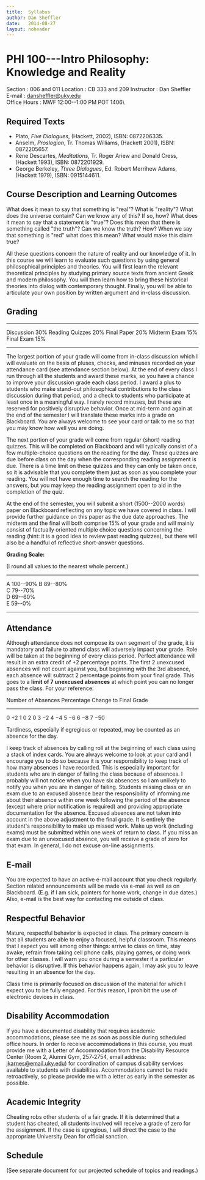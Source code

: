 ```yaml
---
title:  Syllabus
author: Dan Sheffler
date:   2014-08-27
layout: noheader
---
```


# PHI 100---Intro Philosophy: Knowledge and Reality #

Section
:   006 and 011
Location
:   CB 333 and 209
Instructor
:   Dan Sheffler\
E-mail
:   dansheffler@uky.edu\
Office Hours
:   MWF 12:00--1:00 PM POT 1406\




## Required Texts ##

- Plato, *Five Dialogues*, (Hackett, 2002), ISBN: 0872206335.
- Anselm, *Proslogion*, Tr. Thomas Williams, (Hackett 2001), ISBN:
  0872205657.
- Rene Descartes, *Meditations*, Tr. Roger Ariew and Donald Cress,
  (Hackett  1993), ISBN: 0872201929.
- George Berkeley, *Three Dialogues*, Ed. Robert Merrihew Adams,
  (Hackett 1979), ISBN: 0915144611.


## Course Description and Learning Outcomes ##

What does it mean to say that something is "real"? What is "reality"? What does the universe contain? Can we know any of this? If so, how? What does it mean to say that a statement is "true"? Does this mean that there is something called "the truth"? Can we know the truth? How? When we say that something is "red" what does this mean? What would make this claim true?

All these questions concern the nature of reality and our knowledge of it. In this course we will learn to evaluate such questions by using general philosophical principles and theories. You will first learn the relevant theoretical principles by studying primary source texts from ancient Greek and modern philosophy. You will then learn how to bring these historical theories into dialog with contemporary thought. Finally, you will be able to articulate your own position by written argument and in-class discussion.



## Grading ##

----------------- ----
Discussion        30% 
Reading Quizzes   20% 
Final Paper       20% 
Midterm Exam      15% 
Final Exam        15% 
----------------- ----


The largest portion of your grade will come from in-class discussion which I will evaluate on the basis of pluses, checks, and minuses recorded on your attendance card (see attendance section below). At the end of every class I run through all the students and award these marks, so you have a chance to improve your discussion grade each class period. I award a plus to students who make stand-out philosophical contributions to the class discussion during that period, and a check to students who participate at least once in a meaningful way. I rarely record minuses, but these are reserved for positively disruptive behavior. Once at mid-term and again at the end of the semester I will translate these marks into a grade on Blackboard. You are always welcome to see your card or talk to me so that you may know how well you are doing.

The next portion of your grade will come from regular (short) reading quizzes. This will be completed on Blackboard and will typically consist of a few multiple-choice questions on the reading for the day. These quizzes are due before class on the day when the corresponding reading assignment is due. There is a time limit on these quizzes and they can only be taken once, so it is advisable that you complete them just as soon as you complete your reading. You will not have enough time to search the reading for the answers, but you may keep the reading assignment open to aid in the completion of the quiz.

At the end of the semester, you will submit a short (1500--2000 words) paper on Blackboard reflecting on any topic we have covered in class. I will provide further guidance on this paper as the due date approaches. The midterm and the final will both comprise 15% of your grade and will mainly consist of factually oriented multiple choice questions concerning the reading (hint: it is a good idea to review past reading quizzes), but there will also be a handful of reflective short-answer questions.

**Grading Scale:**

(I round all values to the nearest whole percent.)

--- ------------------
A   100--90% 
B   89--80%  
C   79--70%  
D   69--60%  
E   59--0%   
--- ------------------


## Attendance ##

Although attendance does not compose its own segment of the grade, it is mandatory and failure to attend class will adversely impact your grade. Role will be taken at the beginning of every class period. Perfect attendance will result in an extra credit of +2 percentage points. The first 2 unexcused absences will not count against you, but beginning with the 3rd absence, each absence will subtract 2 percentage points from your final grade. This goes to a **limit of 7 unexcused absences** at which point you can no longer pass the class. For your reference:

Number of Absences  Percentage Change to Final Grade 
------------------- ---------------------------------
0                   $+2$
1                   0
2                   0
3                   $-2$
4                   $-4$
5                   $-6$
6                   $-8$
7                   $-50$



Tardiness, especially if egregious or repeated, may be counted as an absence for the day.

I keep track of absences by calling roll at the beginning of each class using a stack of index cards. You are always welcome to look at your card and I encourage you to do so because it is your responsibility to keep track of how many absences I have recorded. This is especially important for students who are in danger of failing the class because of absences. I probably will not notice when you have six absences so I am unlikely to notify you when you are in danger of failing. Students missing class or an exam due to an excused absence bear the responsibility of informing me about their absence within one week following the period of the absence (except where prior notification is required) and providing appropriate documentation for the absence. Excused absences are not taken into account in the above adjustment to the final grade. It is entirely the student's responsibility to make up missed work. Make up work (including exams) must be submitted within one week of return to class. If you miss an exam due to an unexcused absence, you will receive a grade of zero for that exam. In general, I do not excuse on-line assignments.


## E-mail ##

You are expected to have an active e-mail account that you check regularly. Section related announcements will be made via e-mail as well as on Blackboard. (E.g. if I am sick, pointers for home work, change in due dates.) Also, e-mail is the best way for contacting me outside of class.


## Respectful Behavior ##

Mature, respectful behavior is expected in class. The primary concern is that all students are able to enjoy a focused, helpful classroom. This means that I expect you will among other things: arrive to class on time, stay awake, refrain from taking cell phone calls, playing games, or doing work for other classes. I will warn you once during a semester if a particular behavior is disruptive. If this behavior happens again, I may ask you to leave resulting in an absence for the day.

Class time is primarily focused on discussion of the material for which I expect you to be fully engaged. For this reason, I prohibit the use of electronic devices in class.


## Disability Accommodation ##

If you have a documented disability that requires academic accommodations, please see me as soon as possible during scheduled office hours. In order to receive accommodations in this course, you must provide me with a Letter of Accommodation from the Disability Resource Center (Room 2, Alumni Gym, 257‐2754, email address: jkarnes@email.uky.edu) for coordination of campus disability services available to students with disabilities. Accommodations cannot be made retroactively, so please provide me with a letter as early in the semester as possible.


## Academic Integrity ##

Cheating robs other students of a fair grade. If it is determined that a student has cheated, all students involved will receive a grade of zero for the assignment. If the case is egregious, I will direct the case to the appropriate University Dean for official sanction.


## Schedule ##

(See separate document for our projected schedule of topics and readings.)

